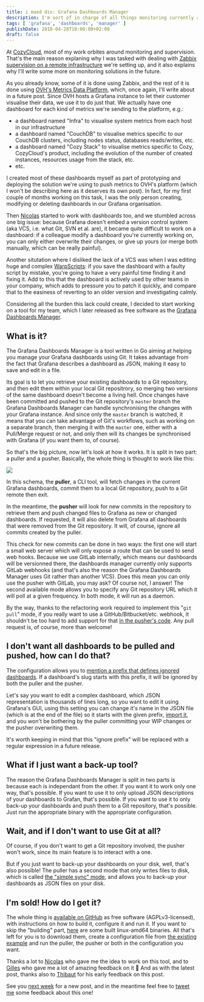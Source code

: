 ```yaml
---
title: i maed dis: Grafana Dashboards Manager
description: I'm sort of in charge of all things monitoring currently at CozyCloud. Some of it is done using Zabbix (I already wrote about that), and the other part is pushed to OVH Metrics and visualised through Grafana. When I was alone working on dashboards and graphs, it was all right, but once a colleague came in, we felt the lack of version control would cause great troubles. That's where the Grafana Dashboards Manager comes in to save the day.
tags: [ 'grafana', 'dashboards', 'manager' ]
publishDate: 2018-04-28T10:00:00+02:00
draft: false
---
```


At [CozyCloud](https://cozy.io/), most of my work orbites around monitoring and supervision. That's the main reason explaning why I was tasked with dealing with [Zabbix supervision on a remote infrastructure](/zabbix-proxy-encryption/) we're setting up, and it also explains why I'll write some more on monitoring solutions in the future.

As you already know, some of it is done using Zabbix, and the rest of it is done using [OVH's Metrics Data Platform](https://www.ovh.com/fr/data-platforms/metrics/), which, once again, I'll write about in a future post. Since OVH hosts a Grafana instance to let their customer visualise their data, we use it to do just that. We actually have one dashboard for each kind of metrics we're sending to the platform, e.g.:

* a dashboard named "Infra" to visualise system metrics from each host in our infrastructure
* a dashboard named "CouchDB" to visualise metrics specific to our CouchDB clusters, including nodes status, databases reads/writes, etc.
* a dashboard named "Cozy Stack" to visualise metrics specific to Cozy, CozyCloud's product, including the evolution of the number of created instances, resources usage from the stack, etc.
* etc.

I created most of these dashboards myself as part of prototyping and deploying the solution we're using to push metrics to OVH's platform (which I won't be describing here as it deserves its own post). In fact, for my first couple of months working on this task, I was the only person creating, modifying or deleting dashboards in our Grafana organisation.

Then [Nicolas](https://twitter.com/nledez) started to work with dashboards too, and we stumbled across one big issue: because Grafana doesn't embed a version control system (aka VCS, i.e. what Git, SVN et al. are), it became quite difficult to work on a dashboard: if a colleague modify a dashboard you're currently working on, you can only either overwrite their changes, or give up yours (or merge both manually, which can be really painful).

Another situtation where I disliked the lack of a VCS was when I was editing huge and complex [WarpScripts](http://www.warp10.io/reference/): if you save the dashboard with a faulty script by mistake, you're going to have a very painful time finding it and fixing it. Add to this that the dashboard is actively used by other teams in your company, which adds to pressure you to patch it quickly, and compare that to the easiness of reverting to an older version and investigating calmly.

Considering all the burden this lack could create, I decided to start working on a tool for my team, which I later released as free software as the [Grafana Dashboards Manager](https://github.com/babolivier/grafana-dashboard-manager).

## What is it?

The Grafana Dashboards Manager is a tool written in Go aiming at helping you manage your Grafana dashboards using Git. It takes advantage from the fact that Grafana describes a dashboard as JSON, making it easy to save and edit in a file.

Its goal is to let you retrieve your existing dashboards to a Git repository, and then edit them within your local Git repositrory, so merging two versions of the same dashboard doesn't become a living hell. Once changes have been committed and pushed to the Git repository's `master` branch the Grafana Dashboards Manager can handle synchronising the changes with your Grafana instance. And since only the `master` branch is watched, it means that you can take advantage of Git's workflows, such as working on a separate branch, then merging it with the `master` one, either with a Pull/Merge request or not, and only then will its changes be synchronised with Grafana (if you want them to, of course).

So that's the big picture, now let's look at how it works. It is split in two part: a puller and a pusher. Basically, the whole thing is thought to work like this:

![](/images/grafana-dashboards-manager/workflow.jpg)

In this schema, the **puller**, a CLI tool, will fetch changes in the current Grafana dashboards, commit them to a local Git repository, push to a Git remote then exit.

In the meantime, the **pusher** will look for new commits in the repository to retrieve them and push changed files to Grafana as new or changed dashboards. If requested, it will also delete from Grafana all dashboards that were removed from the Git repository. It will, of course, ignore all commits created by the puller.

This check for new commits can be done in two ways: the first one will start a small web server which will only expose a route that can be used to send web hooks. Because we use GitLab internally, which means our dashboards will be versionned there, the dashboards manager currently only supports GitLab webhooks (and that's also the reason the Grafana Dashboards Manager uses Git rather than another VCS). Does this mean you can only use the pusher with GitLab, you may ask? Of course not, I answer! The second available mode allows you to specify any Git repository URL which it will poll at a given frequency. In both mode, it will run as a daemon.

By the way, thanks to the refactoring work required to implement this "`git pull`" mode, if you really want to use a GitHub/Bitbucket/etc. webhook, it shouldn't be too hard to add support for that [in the pusher's code](https://github.com/babolivier/grafana-dashboards-manager/tree/master/src/pusher). Any pull request is, of course, more than welcome!

## I don't want all dashboards to be pulled and pushed, how can I do that?

The configuration allows you to [mention a prefix that defines ignored dashboards](https://github.com/babolivier/grafana-dashboards-manager/blob/v1.0.0/config.example.yaml#L11). If a dashboard's slug starts with this prefix, it will be ignored by both the puller and the pusher.

Let's say you want to edit a complex dashboard, which JSON representation is thousands of lines long, so you want to edit it using Grafana's GUI, using this setting you can change it's name in the JSON file (which is at the end of the file) so it starts with the given prefix, [import it](http://docs.grafana.org/reference/export_import/#importing-a-dashboard), and you won't be bothering by the puller committing your WIP changes or the pusher overwriting them.

It's worth keeping in mind that this "ignore prefix" will be replaced with a regular expression in a future release.

## What if I just want a back-up tool?

The reason the Grafana Dashboards Manager is split in two parts is because each is independant from the other. If you want it to work only one way, that's possible. If you want to use it to only upload JSON descriptions of your dashboards to Grafan, that's possible. If you want to use it to only back-up your dashboards and push them to a Git repository, that's possible. Just run the appropriate binary with the appropriate configuration.

## Wait, and if I don't want to use Git at all?

Of course, if you don't want to get a Git repository involved, the pusher won't work, since its main feature is to interact with a one.

But if you just want to back-up your dashboards on your disk, well, that's also possible! The puller has a second mode that only writes files to disk, which is called [the "simple sync" mode](https://github.com/babolivier/grafana-dashboards-manager/blob/v1.0.0/config.example.yaml#L37-L48), and allows you to back-up your dashboards as JSON files on your disk.

## I'm sold! How do I get it?

The whole thing is [available on GitHub](https://github.com/babolivier/grafana-dashboards-manager) as free software (AGPLv3-licensed), with instructions on how to build it, configure it and run it. If you want to skip the "building" part, [here](https://github.com/babolivier/grafana-dashboards-manager/releases/tag/v1.0.0) are some built linux-amd64 binaries. All that's left for you is to download them, create a configuration file from [the existing example](https://github.com/babolivier/grafana-dashboards-manager/blob/v1.0.0/config.example.yaml) and run the puller, the pusher or both in the configuration you want.

Thanks a lot to [Nicolas](https://twitter.com/nledez) who gave me the idea to work on this tool, and to [Gilles](https://twitter.com/GillesBIANNIC) who gave me a lot of amazing feedback on it 🙂 And as with the latest post, thanks also to [Thibaut](https://twitter.com/CromFR) for his early feedback on this post.

See you [next week](/one-post-a-week/) for a new post, and in the meantime feel free to [tweet me](https://twitter.com/BrenAbolivier) some feedback about this one!
